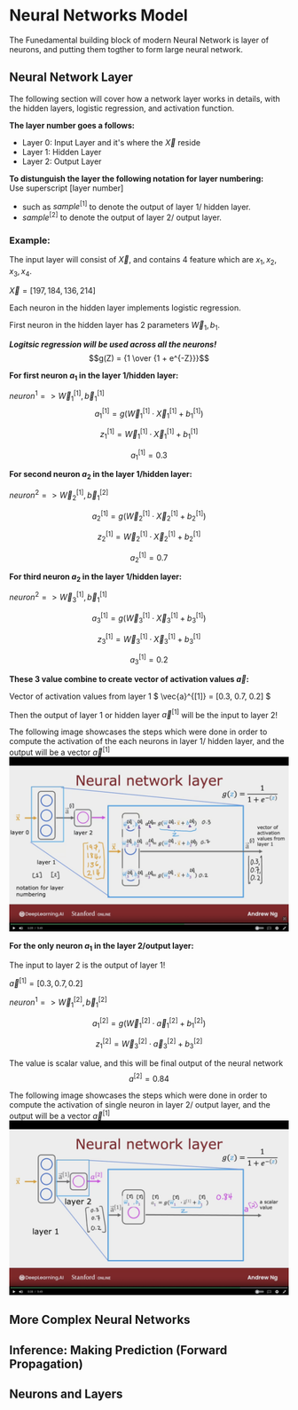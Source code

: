 # Neural Networks Model

The Funedamental building block of modern Neural Network is layer of neurons, and putting them togther to form large neural network.

## Neural Network Layer

The following section will cover how a network layer works in details, with the hidden layers, logistic regression, and activation function.


**The layer number goes a follows:**  

- Layer 0: Input Layer and it's where the $\vec{X}$ reside
- Layer 1: Hidden Layer
- Layer 2: Output Layer


**To distunguish the layer the following notation for layer numbering:**  
Use superscript [layer number]
- such as $sample^{[1]}$ to denote the output of layer 1/ hidden layer.
- $sample^{[2]}$ to denote the output of layer 2/ output layer.




### Example:

The input layer will consist of $\vec{X}$, and contains 4 feature which are $x_{1}, x_{2}, x_{3}, x_{4}$.

$\vec{X} = [197, 184, 136, 214]$

Each neuron in the hidden layer implements logistic regression.

First neuron in the hidden layer has 2 parameters $\vec{W}_{1}, b_{1}$.

***Logitsic regression will be used across all the neurons!***
$$g(Z) = {1 \over {1 + e^{-Z}}}$$

**For first neuron $a_{1}$ in the layer 1/hidden layer:**

$neuron^{1}=> \vec{W}_{1}^{[1]} , \vec{b}_{1}^{[1]}$  
$$
a_{1}^{[1]} = g(\vec{W}_{1}^{[1]} \cdot \vec{X}_{1}^{[1]} + b_{1}^{[1]})
$$

$$
z_{1}^{[1]} = \vec{W}_{1}^{[1]} \cdot \vec{X}_{1}^{[1]} + b_{1}^{[1]}
$$

$$
a_{1}^{[1]} = 0.3
$$

**For second neuron $a_{2}$ in the layer 1/hidden layer:**

$neuron^{2}=> \vec{W}_{2}^{[1]} , \vec{b}_{1}^{[2]}$

$$
a_{2}^{[1]} = g(\vec{W}_{2}^{[1]} \cdot \vec{X}_{2}^{[1]} + b_{2}^{[1]})
$$

$$
z_{2}^{[1]} = \vec{W}_{2}^{[1]} \cdot \vec{X}_{2}^{[1]} + b_{2}^{[1]}
$$

$$
a_{2}^{[1]} = 0.7
$$

**For third neuron $a_{2}$ in the layer 1/hidden layer:**

$neuron^{2}=> \vec{W}_{3}^{[1]} , \vec{b}_{1}^{[1]}$

$$
a_{3}^{[1]}  = g(\vec{W}_{3}^{[1]} \cdot \vec{X}_{3}^{[1]} + b_{3}^{[1]})
$$

$$
z_{3}^{[1]} = \vec{W}_{3}^{[1]} \cdot \vec{X}_{3}^{[1]} + b_{3}^{[1]}
$$

$$
a_{3}^{[1]} = 0.2
$$


**These 3 value combine to create vector of activation values $\vec{a}$:**

Vector of activation values from layer 1
$
\vec{a}^{[1]} = [0.3, 0.7, 0.2]
$

Then the output of layer 1 or hidden layer $\vec{a}^{[1]}$ will be the input to layer 2!


The following image showcases the steps which were done in order to compute the activation of the each neurons in layer 1/ hidden layer, and the output will be a vector $\vec{a}^[1]$
![image of neural network layer1](images/NN-Layer-1.png)


**For the only neuron $a_{1}$ in the layer 2/output layer:**

The input to layer 2 is the output of layer 1!

$\vec{a}^{[1]} = [0.3, 0.7, 0.2]$

$neuron^{1}=> \vec{W}_{1}^{[2]} , \vec{b}_{1}^{[2]}$

$$
a_{1}^{[2]}  = g(\vec{W}_{1}^{[2]} \cdot \vec{a}_{1}^{[2]} + b_{1}^{[2]})
$$

$$
z_{1}^{[2]} = \vec{W}_{3}^{[2]} \cdot \vec{a}_{3}^{[2]} + b_{3}^{[2]}
$$

The value is scalar value, and this will be final output of the neural network
$$
a^{[2]} = 0.84
$$



The following image showcases the steps which were done in order to compute the activation of single neuron in layer 2/ output layer, and the output will be a vector $\vec{a}^[1]$
![image of neural network layer 2](images/NN-Layer-2.png)




## More Complex Neural Networks

## Inference: Making Prediction (Forward Propagation)

## Neurons and Layers